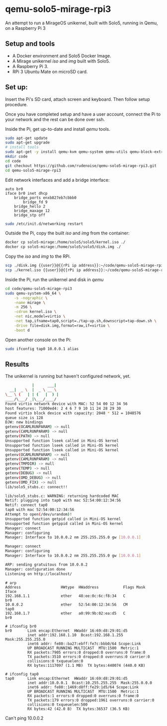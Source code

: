 # qemu-solo5-mirage-rpi3

An attempt to run a MirageOS unikernel, built with Solo5, running in Qemu, on a Raspberry Pi 3

## Setup and tools

* A Docker environment and Solo5 Docker Image.
* A Mirage unikernel _iso_ and _img_ built with Solo5.
* A Raspberry Pi 3.
* RPi 3 Ubuntu Mate on microSD card.

## Set up:

Insert the Pi's SD card, attach screen and keyboard. Then follow
setup procedure.

Once you have completed setup and have a user account, connect the
Pi to your network and the rest can be done over ssh.

Inside the Pi, get up-to-date and install _qemu_ tools.
```sh
sudo apt-get update
sudo apt-get upgrade
# install tools
sudo apt-get -y install qemu-kvm qemu-system qemu-utils qemu-block-extra qemu-user git vim bridge-utils uml-utilities
mkdir code
cd code
git checkout https://github.com/rudenoise/qemu-solo5-mirage-rpi3.git
cd qemu-solo5-mirage-rpi3
```

Edit network interfaces and add a bridge interface:
```
auto br0
iface br0 inet dhcp
    bridge_ports enxb827eb7cbbb0
        bridge_fd 9
    bridge_hello 2
    bridge_maxage 12
    bridge_stp off
```

```sh
sudo /etc/init.d/networking restart
```

Outside the Pi, copy the built _iso_ and _img_ from the container:
```sh
docker cp solo5-mirage:/home/solo5/solo5/kernel.iso ./
docker cp solo5-mirage:/home/solo5/solo5/disk.img ./
```

Copy the _iso_ and _img_ to the RPi.
```sh
scp ./disk.img {{user}}@{{rPi ip address}}:~/code/qemu-solo5-mirage-rpi3
scp ./kernel.iso {{user}}@{{rPi ip address}}:~/code/qemu-solo5-mirage-rpi3
```

Inside the Pi, run the unikernel and disk in _qemu_
```sh
cd code/qemu-solo5-mirage-rpi3
sudo qemu-system-x86_64 \
    -s -nographic \
    -name mirage \
    -m 256 \
    -cdrom kernel.iso \
    -net nic,model=virtio \
    -net tap,ifname=tap0,script=./tap-up.sh,downscript=tap-down.sh \
    -drive file=disk.img,format=raw,if=virtio \
    -boot d
```

Open another console on the Pi: 
```sh
sudo ifconfig tap0 10.0.0.1 alias
```

## Results

The unikernel is running but haven't configured network, yet.
```sh
            |      ___|
  __|  _ \  |  _ \ __ \
\__ \ (   | | (   |  ) |
____/\___/ _|\___/____/
Found virtio network device with MAC: 52 54 00 12 34 56
host features: 71000ed4: 2 4 6 7 9 10 11 24 28 29 30
Found virtio block device with capacity: 2048 * 512 = 1048576
queue size is 128
DJW: new bindings
getenv(OCAMLRUNPARAM) -> null
getenv(CAMLRUNPARAM) -> null
getenv(PATH) -> null
Unsupported function lseek called in Mini-OS kernel
Unsupported function lseek called in Mini-OS kernel
Unsupported function lseek called in Mini-OS kernel
getenv(OCAMLRUNPARAM) -> null
getenv(CAMLRUNPARAM) -> null
getenv(TMPDIR) -> null
getenv(TEMP) -> null
getenv(DEBUG) -> null
getenv(OMD_DEBUG) -> null
getenv(OMD_FIX) -> null
lib/solo5_stubs.c: connect!!

lib/solo5_stubs.c: WARNING: returning hardcoded MAC
Netif: plugging into tap0 with mac 52:54:00:12:34:56
Netif: connect tap0
tap0 with mac 52:54:00:12:34:56
Attempt to open(/dev/urandom)!
Unsupported function getpid called in Mini-OS kernel
Unsupported function getppid called in Mini-OS kernel
Manager: connect
Manager: configuring
Manager: Interface to 10.0.0.2 nm 255.255.255.0 gw [10.0.0.1]

Manager: connect
Manager: configuring
Manager: Interface to 10.0.0.2 nm 255.255.255.0 gw [10.0.0.1]

ARP: sending gratuitous from 10.0.0.2
Manager: configuration done
Listening on http://localhost/
```

```
# arp
Address                  HWtype  HWaddress           Flags Mask            Iface
192.168.1.1              ether   48:ee:0c:6c:f8:34   C                     br0
10.0.0.2                 ether   52:54:00:12:34:56   CM                    tap0
192.168.1.7              ether   a0:99:9b:02:ea:d5   C                     br0
```

```
# ifconfig br0
br0       Link encap:Ethernet  HWaddr 16:69:d8:29:01:d5
          inet addr:192.168.1.10  Bcast:192.168.1.255  Mask:255.255.255.0
          inet6 addr: fe80::ba27:ebff:fe7c:bbb0/64 Scope:Link
          UP BROADCAST RUNNING MULTICAST  MTU:1500  Metric:1
          RX packets:7905 errors:0 dropped:0 overruns:0 frame:0
          TX packets:3510 errors:0 dropped:0 overruns:0 carrier:0
          collisions:0 txqueuelen:0
          RX bytes:1117097 (1.1 MB)  TX bytes:440074 (440.0 KB)
```

```
# ifconfig tap0
tap0      Link encap:Ethernet  HWaddr 16:69:d8:29:01:d5
          inet addr:10.0.0.1  Bcast:10.255.255.255  Mask:255.0.0.0
          inet6 addr: fe80::1469:d8ff:fe29:1d5/64 Scope:Link
          UP BROADCAST RUNNING MULTICAST  MTU:1500  Metric:1
          RX packets:1 errors:0 dropped:0 overruns:0 frame:0
          TX packets:179 errors:0 dropped:1961 overruns:0 carrier:0
          collisions:0 txqueuelen:500
          RX bytes:42 (42.0 B)  TX bytes:36537 (36.5 KB)
```

Can't ping 10.0.0.2
